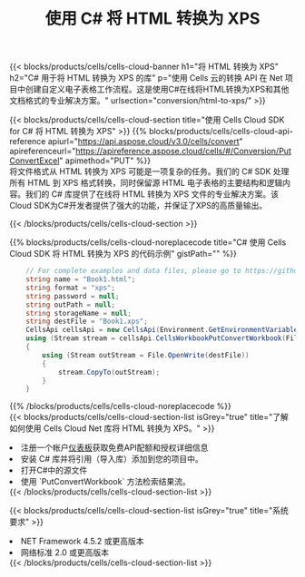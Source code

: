 ﻿---
title: 使用 C# 将 HTML 转换为 XPS
description: 利用Aspose.Cells Cloud SDK for C#将HTML格式文件转换为XPS格式文件。
kwords: Excel, Convert HTML to XPS, REST, C#
howto: How to convert HTML to XPS using Aspose.Cells Cloud C# library.
---
{{< blocks/products/cells/cells-cloud-banner h1="将 HTML 转换为 XPS" h2="C# 用于将 HTML 转换为 XPS 的库" p="使用 Cells 云的转换 API 在 Net 项目中创建自定义电子表格工作流程。这是使用C#在线将HTML转换为XPS和其他文档格式的专业解决方案。" urlsection="conversion/html-to-xps/" >}}

{{< blocks/products/cells/cells-cloud-section title="使用 Cells Cloud SDK for C# 将 HTML 转换为 XPS" >}}
{{% blocks/products/cells/cells-cloud-api-reference apiurl="https://api.aspose.cloud/v3.0/cells/convert" apireferenceurl="https://apireference.aspose.cloud/cells/#/Conversion/PutConvertExcel" apimethod="PUT" %}}
<br/>
将文件格式从 HTML 转换为 XPS 可能是一项复杂的任务。我们的 C# SDK 处理所有 HTML 到 XPS 格式转换，同时保留源 HTML 电子表格的主要结构和逻辑内容。我们的 C# 库提供了在线将 HTML 转换为 XPS 文件的专业解决方案。该Cloud SDK为C#开发者提供了强大的功能，并保证了XPS的高质量输出。

{{< /blocks/products/cells/cells-cloud-section >}}

{{% blocks/products/cells/cells-cloud-noreplacecode title="C# 使用 Cells Cloud SDK 将 HTML 转换为 XPS 的代码示例" gistPath="" %}}
 
```cs
    // For complete examples and data files, please go to https://github.com/aspose-cells-cloud/aspose-cells-cloud-dotnet/
    string name = "Book1.html";
    string format = "xps";
    string password = null;
    string outPath = null;
    string storageName = null;
    string destFile = "Book1.xps";
    CellsApi cellsApi = new CellsApi(Environment.GetEnvironmentVariable("ProductClientId"), Environment.GetEnvironmentVariable("ProductClientSecret"));
    using (Stream stream = cellsApi.CellsWorkbookPutConvertWorkbook(File.OpenRead(name), format, password, outPath, storageName))
    {
        using (Stream outStream = File.OpenWrite(destFile))
        {
            stream.CopyTo(outStream);
        }
    }
```
 
{{% /blocks/products/cells/cells-cloud-noreplacecode %}}
<br/>
{{< blocks/products/cells/cells-cloud-section-list isGrey="true" title="了解如何使用 Cells Cloud Net 库将 HTML 转换为 XPS。" >}}
<li>注册一个帐户<a href="https://dashboard.aspose.cloud/">仪表板</a>获取免费API配额和授权详细信息</li>
<li>安装 C# 库并将引用（导入库）添加到您的项目中。</li>
<li>打开C#中的源文件</li>
<li>使用 `PutConvertWorkbook` 方法检索结果流。</li>
{{< /blocks/products/cells/cells-cloud-section-list >}}

{{< blocks/products/cells/cells-cloud-section-list isGrey="true" title="系统要求" >}}
<li>NET Framework 4.5.2 或更高版本</li>
<li>网络标准 2.0 或更高版本</li>
{{< /blocks/products/cells/cells-cloud-section-list >}}
